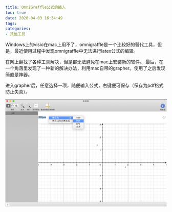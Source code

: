 ```yaml

title: OmniGraffle公式的插入
toc: true
date: 2020-04-03 16:34:49
tags:
categories:
- 其他工具

```

Windows上的visio在mac上用不了，omnigraffle是一个比较好的替代工具，但是，最近使用过程中发现omnigraffle中无法进行latex公式的编辑。

<!--more-->
在网上翻找了各种工具解决，但是都无法避免在mac上安装新的软件。
最后，在一个角落里发现了一种新的解决办法，利用mac自带的grapher。使用了之后发现简直是神器。

进入grapher后，任意选择一项，随便输入公式，右键便可保存（保存为pdf格式防止失真）。

![OmniGraffle%E5%85%AC%E5%BC%8F%E7%9A%84%E6%8F%92%E5%85%A5%20md%20bc6ae7d4296040ec8c874d3242f6a915/1.png](_attachments/85947a53037a9f9d910fa813d3b40813.png)
